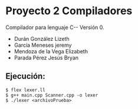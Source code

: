 # Proyecto 2 Compiladores 

Compilador para lenguaje C-- Versión 0.

* Durán González Lizeth 
* García Meneses jeremy 
* Mendoza de la Vega Elizabeth 
* Parada Pérez Jesús Bryan 

## Ejecución:
```shell
$ flex lexer.ll
$ g++ main.cpp Scanner.cpp -o lexer
$ ./lexer <archivoPrueba>
```
